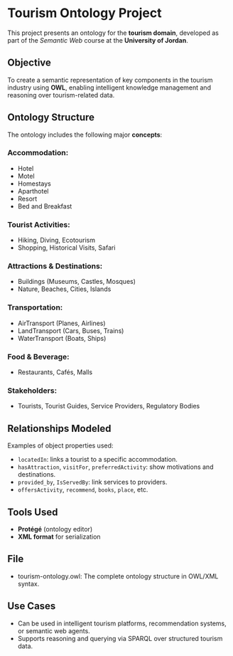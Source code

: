 # Tourism Ontology Project

This project presents an ontology for the **tourism domain**, developed as part of the *Semantic Web* course at the **University of Jordan**.

## Objective
To create a semantic representation of key components in the tourism industry using **OWL**, enabling intelligent knowledge management and reasoning over tourism-related data.


## Ontology Structure

The ontology includes the following major **concepts**:

### Accommodation:
- Hotel
- Motel
- Homestays
- Aparthotel
- Resort
- Bed and Breakfast

### Tourist Activities:
- Hiking, Diving, Ecotourism
- Shopping, Historical Visits, Safari

### Attractions & Destinations:
- Buildings (Museums, Castles, Mosques)
- Nature, Beaches, Cities, Islands

### Transportation:
- AirTransport (Planes, Airlines)
- LandTransport (Cars, Buses, Trains)
- WaterTransport (Boats, Ships)

### Food & Beverage:
- Restaurants, Cafés, Malls

### Stakeholders:
- Tourists, Tourist Guides, Service Providers, Regulatory Bodies


## Relationships Modeled

Examples of object properties used:
- `locatedIn`: links a tourist to a specific accommodation.
- `hasAttraction`, `visitFor`, `preferredActivity`: show motivations and destinations.
- `provided_by`, `IsServedBy`: link services to providers.
- `offersActivity`, `recommend`, `books`, `place`, etc.


## Tools Used
- **Protégé** (ontology editor)
- **XML format** for serialization


## File
- tourism-ontology.owl: The complete ontology structure in OWL/XML syntax.


## Use Cases
- Can be used in intelligent tourism platforms, recommendation systems, or semantic web agents.
- Supports reasoning and querying via SPARQL over structured tourism data.



